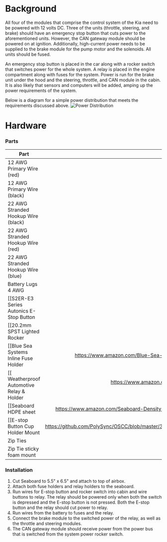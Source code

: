 # Background

All four of the modules that comprise the control system of the Kia need to be powered with 12 volts DC. Three of the units (throttle, steering, and brake) should have an emergency stop button that cuts power to the aforementioned units. However, the CAN gateway module should be powered on at ignition. Additionally, high-current power needs to be supplied to the brake module for the pump motor and the solenoids. All units should be fused.

An emergency stop button is placed in the car along with a rocker switch that switches power for the whole system. A relay is placed in the engine compartment along with fuses for the system. Power is run for the brake unit under the hood and the steering, throttle, and CAN module in the cabin. It is also likely that sensors and computers will be added, amping up the power requirements of the system.

Below is a diagram for a simple power distribution that meets the requirements discussed above.
![Power Distribution](images/system/power_distribution.png)

# Hardware


### Parts

| Part          | Price  | Quantity |
| ------------- | -----:| ----:|
| 12 AWG Primary Wire (red) | < $10.00 | ~20' |
| 12 AWG Primary Wire (black) | < $10.00 | ~20' |
| 22 AWG Stranded Hookup Wire (black) | $12.34 | 100' |
| 22 AWG Stranded Hookup Wire (red) | $12.34 | 100' |
| 22 AWG Stranded Hookup Wire (blue) | $6.43 | 25' |
| Battery Lugs 4 AWG| $6.43 | 10 |
| [[S2ER-E3 Series Autonics E-Stop Button|http://www.ursele.com/contact/]]      | $7.95 | 1 |
| [[20.2mm SPST Lighted Rocker|http://www.ursele.com/contact/]]      | $6.95 | 1 |
| [[Blue Sea Systems Inline Fuse Holder |https://www.amazon.com/Blue-Sea-Systems-Waterproof-Holder/dp/B004ZIUA62]] |     $43.51          | 2 |
| [[ Weatherproof Automotive Relay & Holder|https://www.amazon.com/Pico-Terminal-Automotive-Change-Over-Connector/dp/B007UTFJHS]] | $15.69 | 2 |
| [[Seaboard HDPE sheet| https://www.amazon.com/Seaboard-Density-Polyethylene-Finish-Length/dp/B00JPHTPCI]] | $18.47 | 1 |
| [[E-stop Button Cup Holder Mount|https://github.com/PolySync/OSCC/blob/master/3d_models/estop_cupholder/EStopHousing.STL]] | 3D Printed | 1 |
| Zip Ties | ? | 20 |
| Zip Tie sticky foam mount | ? | 20 |




### Installation

1. Cut Seaboard to 5.5" x 6.5" and attach to top of airbox.
2. Attach both fuse holders and relay holders to the seaboard.
3. Run wires for E-stop button and rocker switch into cabin and wire buttons to relay. The relay should be powered only when both the switch is depressed and the E-stop button is not pressed. Both the E-stop button and the relay should cut power to relay.
4. Run wires from the battery to fuses and the relay.
5. Connect the brake module to the switched power of the relay, as well as the throttle and steering modules.
6. The CAN gateway module should receive power from the power bus that is switched from the system power rocker switch.